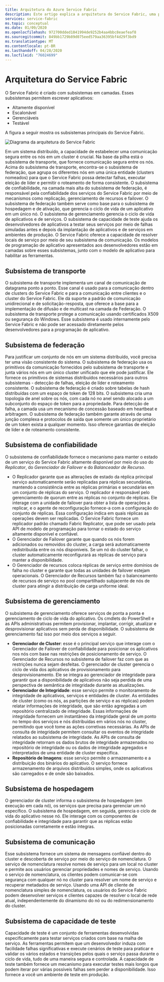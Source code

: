 ```yaml
---
title: Arquitetura do Azure Service Fabric
description: Este artigo explica a arquitetura do Service Fabric, uma plataforma de sistemas distribuídos usada para criar aplicativos escalonáveis, confiáveis e facilmente gerenciados para a nuvem.
services: service-fabric
ms.topic: conceptual
ms.date: 01/09/2020
ms.openlocfilehash: 972700dded1841994de9252b4aa4bbc8eaefeaf8
ms.sourcegitcommit: 849bb1729b89d075eed579aa36395bf4d29f3bd9
ms.translationtype: MT
ms.contentlocale: pt-BR
ms.lasthandoff: 04/28/2020
ms.locfileid: "76024699"
---
```

# <a name="service-fabric-architecture"></a>Arquitetura do Service Fabric

O Service Fabric é criado com subsistemas em camadas. Esses subsistemas permitem escrever aplicativos:

* Altamente disponível
* Escalonável
* Gerenciáveis
* Testável

A figura a seguir mostra os subsistemas principais do Service Fabric.

![Diagrama da arquitetura do Service Fabric](media/service-fabric-architecture/service-fabric-architecture.png)

Em um sistema distribuído, a capacidade de estabelecer uma comunicação segura entre os nós em um cluster é crucial. Na base da pilha está o subsistema de transporte, que fornece comunicação segura entre os nós. Acima do subsistema de transporte, encontra-se o subsistema de federação, que agrupa os diferentes nós em uma única entidade (clusters nomeados) para que o Service Fabric possa detectar falhas, executar eleição de líder e permitir o roteamento de forma consistente. O subsistema de confiabilidade, na camada mais alta do subsistema de federação, é responsável pela confiabilidade dos serviços do Service Fabric por meio de mecanismos como replicação, gerenciamento de recursos e failover. O subsistema de federação também serve como base para o subsistema de hospedagem e de ativação, que gerencia o ciclo de vida de um aplicativo em um único nó. O subsistema de gerenciamento gerencia o ciclo de vida de aplicativos e de serviços. O subsistema de capacidade de teste ajuda os desenvolvedores de aplicativos a testar seus serviços por meio de falhas simuladas antes e depois da implantação de aplicativos e de serviços em ambientes de produção. O Service Fabric oferece a capacidade de resolver locais de serviço por meio de seu subsistema de comunicação. Os modelos de programação de aplicativo apresentados aos desenvolvedores estão em camadas sobre esses subsistemas, junto com o modelo de aplicativo para habilitar as ferramentas.

## <a name="transport-subsystem"></a>Subsistema de transporte

O subsistema de transporte implementa um canal de comunicação de datagrama ponto a ponto. Esse canal é usado para a comunicação dentro de clusters do Service Fabric e para a comunicação entre clientes e o cluster do Service Fabric. Ele dá suporte a padrão de comunicação unidirecional e de solicitação-resposta, que oferece a base para a implementação de difusão e de multicast na camada de Federação. O subsistema de transporte protege a comunicação usando certificados X509 ou segurança do Windows. Esse subsistema é usado internamente pelo Service Fabric e não pode ser acessado diretamente pelos desenvolvedores para a programação de aplicativo.

## <a name="federation-subsystem"></a>Subsistema de federação

Para justificar um conjunto de nós em um sistema distribuído, você precisa ter uma visão consistente do sistema. O subsistema de federação usa os primitivos da comunicação fornecidos pelo subsistema de transporte e junta vários nós em um único cluster unificado que ele pode justificar. Ele fornece os primitivos de sistemas distribuídos necessários para outros subsistemas - detecção de falhas, eleição de líder e roteamento consistente. O subsistema de federação é criado sobre tabelas de hash distribuídas com um espaço de token de 128 bits. O subsistema cria uma topologia de anel sobre os nós, com cada nó no anel sendo alocado a um subconjunto do espaço de token para a propriedade. Para detecção de falha, a camada usa um mecanismo de concessão baseado em heartbeat e arbitragem. O subsistema de federação também garante através de uma junção complexa e protocolos de saída que somente um único proprietário de um token exista a qualquer momento. Isso oferece garantias de eleição de líder e de roteamento consistente.

## <a name="reliability-subsystem"></a>Subsistema de confiabilidade

O subsistema de confiabilidade fornece o mecanismo para manter o estado de um serviço do Service Fabric altamente disponível por meio do uso do *Replicator*, do *Gerenciador de Failover* e do *Balanceador de Recurso*.

* O Replicador garante que as alterações de estado da réplica principal serviço automaticamente serão replicadas para réplicas secundárias, mantendo a consistência entre as réplicas primárias e secundárias em um conjunto de réplicas do serviço. O replicador é responsável pelo gerenciamento de quorum entre as réplicas no conjunto de réplicas. Ele interage com a unidade de failover para obter a lista de operações a replicar, e o agente de reconfiguração fornece-a com a configuração do conjunto de réplicas. Essa configuração indica em quais réplicas as operações devem ser replicadas. O Service Fabric fornece um replicador padrão chamado Fabric Replicator, que pode ser usado pela API de modelo de programação para tornar o estado do serviço altamente disponível e confiável.
* O Gerenciador de Failover garante que quando os nós forem adicionados ou removidos do cluster, a carga será automaticamente redistribuída entre os nós disponíveis. Se um nó do cluster falhar, o cluster automaticamente reconfigurará as réplicas de serviço para manter a disponibilidade.
* O Gerenciador de recursos coloca réplicas de serviço entre domínios de falha no cluster e garante que todas as unidades de failover estejam operacionais. O Gerenciador de Recursos também faz o balanceamento de recursos de serviço no pool compartilhado subjacente de nós de cluster para atingir a distribuição de carga uniforme ideal.

## <a name="management-subsystem"></a>Subsistema de gerenciamento

O subsistema de gerenciamento oferece serviços de ponta a ponta e gerenciamento de ciclo de vida do aplicativo. Os cmdlets do PowerShell e as APIs administrativas permitem provisionar, implantar, corrigir, atualizar e desprovisionar aplicativos sem perda de disponibilidade. O subsistema de gerenciamento faz isso por meio dos serviços a seguir.

* **Gerenciador de Cluster**: esse é o principal serviço que interage com o Gerenciador de Failover de confiabilidade para posicionar os aplicativos nos nós com base nas restrições de posicionamento de serviço. O Gerenciador de Recursos no subsistema de failover faz com que as restrições nunca sejam desfeitas. O gerenciador de cluster gerencia o ciclo de vida dos aplicativos de provisionamento para desprovisionamento. Ele se integra ao gerenciador de integridade para garantir que a disponibilidade de aplicativos não seja perdida de uma perspectiva de semântica de integridade durante as atualizações.
* **Gerenciador de Integridade**: esse serviço permite o monitoramento de integridade de aplicativos, serviços e entidades de cluster. As entidades de cluster (como os nós, as partições de serviço e as réplicas) podem relatar informações de integridade, que são então agregadas a um repositório centralizado de integridade. Essas informações de integridade fornecem um instantâneo da integridade geral de um ponto no tempo dos serviços e nós distribuídas em vários nós no cluster, permitindo que você tome as ações corretivas necessárias. As APIs de consulta de integridade permitem consultar os eventos de integridade relatados ao subsistema de integridade. As APIs de consulta de integridade retornam os dados brutos de integridade armazenados no repositório de integridade ou os dados de integridade agregados e interpretados de uma entidade de cluster específica.
* **Repositório de Imagens**: esse serviço permite o armazenamento e a distribuição dos binários do aplicativo. O serviço fornece armazenamento de arquivos distribuídos simples, onde os aplicativos são carregados e de onde são baixados.

## <a name="hosting-subsystem"></a>Subsistema de hospedagem

O gerenciador de cluster informa o subsistema de hospedagem (em execução em cada nó), os serviços que precisa para gerenciar um nó específico. O subsistema de hospedagem, em seguida, gerencia o ciclo de vida do aplicativo nesse nó. Ele interage com os componentes de confiabilidade e integridade para garantir que as réplicas estão posicionadas corretamente e estão íntegras.

## <a name="communication-subsystem"></a>Subsistema de comunicação

Esse subsistema fornece um sistema de mensagens confiável dentro do cluster e descoberta de serviço por meio do serviço de nomenclatura. O serviço de nomenclatura resolve nomes de serviço para um local no cluster e permite aos usuários gerenciar propriedades e nomes de serviço. Usando o serviço de nomenclatura, os clientes podem comunicar-se com segurança com qualquer nó no cluster para resolver um nome de serviço e recuperar metadados de serviço. Usando uma API de cliente de nomenclatura simples de nomenclatura, os usuários do Service Fabric podem desenvolver serviços e clientes capazes de resolver o local de rede atual, independentemente do dinamismo do nó ou do redimensionamento do cluster.

## <a name="testability-subsystem"></a>Subsistema de capacidade de teste

Capacidade de teste é um conjunto de ferramentas desenvolvidas especificamente para testar serviços criados com base na malha de serviço. As ferramentas permitem que um desenvolvedor induza com facilidade falhas significativas e execute cenários de teste para praticar e validar os vários estados e transições pelos quais o serviço passa durante o ciclo de vida, tudo de uma maneira segura e controlada. A capacidade de teste também fornece um mecanismo para executar testes mais longos que podem iterar por várias possíveis falhas sem perder a disponibilidade. Isso fornece a você um ambiente de teste em produção.
